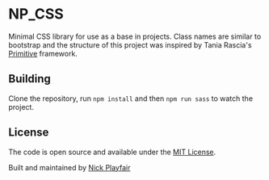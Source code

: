 # NP_CSS

Minimal CSS library for use as a base in projects. Class names are similar to bootstrap 
and the structure of this project was inspired by Tania Rascia's [Primitive](https://github.com/taniarascia/primitive) framework.

## Building
Clone the repository, run `npm install` and then `npm run sass` to watch the project.

## License

The code is open source and available under the [MIT License](LICENSE.md). 

Built and maintained by [Nick Playfair](https://www.nickplayfair.co.uk)